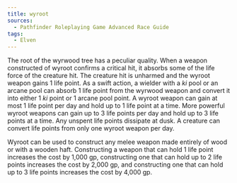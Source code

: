 ```yaml
---
title: wyroot
sources:
  - Pathfinder Roleplaying Game Advanced Race Guide
tags:
  - Elven
---
```


The root of the wyrwood tree has a peculiar quality. When a weapon constructed of wyroot confirms a critical hit, it absorbs some of the life force of the creature hit. The creature hit is unharmed and the wyroot weapon gains 1 life point. As a swift action, a wielder with a *ki* pool or an arcane pool can absorb 1 life point from the wyrwood weapon and convert it into either 1 *ki* point or 1 arcane pool point. A wyroot weapon can gain at most 1 life point per day and hold up to 1 life point at a time. More powerful wyroot weapons can gain up to 3 life points per day and hold up to 3 life points at a time. Any unspent life points dissipate at dusk. A creature can convert life points from only one wyroot weapon per day.

Wyroot can be used to construct any melee weapon made entirely of wood or with a wooden haft. Constructing a weapon that can hold 1 life point increases the cost by 1,000 gp, constructing one that can hold up to 2 life points increases the cost by 2,000 gp, and constructing one that can hold up to 3 life points increases the cost by 4,000 gp.
